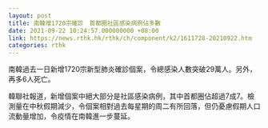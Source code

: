 ```yaml
---
layout: post
title: 南韓增1720宗確診　首都圈社區感染病例佔多數
date: 2021-09-22 10:24:57.000000000 +08:00
link: https://news.rthk.hk/rthk/ch/component/k2/1611728-20210922.htm
categories: rthk
---
```


南韓過去一日新增1720宗新型肺炎確診個案，令總感染人數突破29萬人。另外，再多6人死亡。

韓聯社報道，新增個案中絕大部分是社區感染病例，其中首都圈佔超過7成7。檢測量在中秋假期減少，令個案相對過去每星期的周二有所回落，但仍憂慮假期人口流動量增加，令疫情在南韓進一步蔓延。
